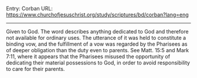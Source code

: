 Entry: Corban
URL: https://www.churchofjesuschrist.org/study/scriptures/bd/corban?lang=eng

---

Given to God. The word describes anything dedicated to God and therefore not available for ordinary uses. The utterance of it was held to constitute a binding vow, and the fulfillment of a vow was regarded by the Pharisees as of deeper obligation than the duty even to parents. See Matt. 15:5 and Mark 7:11, where it appears that the Pharisees misused the opportunity of dedicating their material possessions to God, in order to avoid responsibility to care for their parents.
